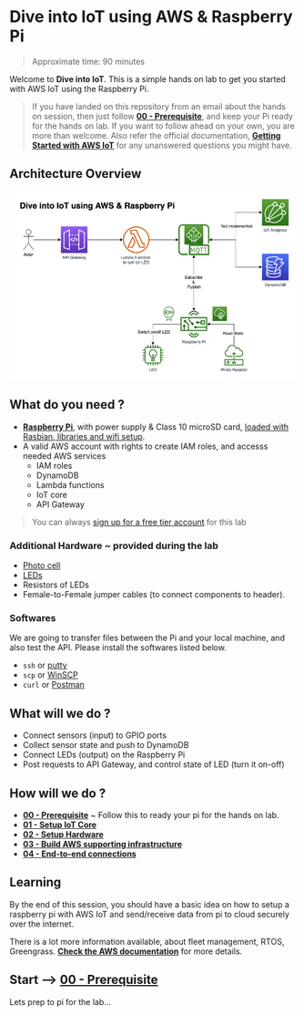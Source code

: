 # Dive into IoT using AWS & Raspberry Pi

> Approximate time: 90 minutes


Welcome to **Dive into IoT**. This is a simple hands on lab to get you started with AWS IoT using the Raspberry Pi.

> If you have landed on this repository from an email about the hands on session, then just follow [**00 - Prerequisite**](00-prerequisite), and keep your Pi ready for the hands on lab. If you want to follow ahead on your own, you are more than welcome. Also refer the official documentation, **[Getting Started with AWS IoT](https://docs.aws.amazon.com/iot/latest/developerguide/iot-gs.html)** for any unanswered questions you might have.

## Architecture Overview
![Architecture Overview](assets/dive-into-iot.png)

## What do you need ?
 * [**Raspberry Pi**](https://raspberrypi.org), with power supply & Class 10 microSD card, [loaded with Rasbian, libraries and wifi setup](/00-prerequisite).
 * A valid AWS account with rights to create IAM roles, and accesss needed AWS services
   * IAM roles
   * DynamoDB
   * Lambda functions
   * IoT core
   * API Gateway

> You can always [sign up for a free tier account](https://portal.aws.amazon.com/billing/signup#/start) for this lab

### Additional Hardware ~ provided during the lab

  * [Photo cell](https://www.adafruit.com/product/161)
  * [LEDs](https://www.adafruit.com/product/4202)
  * Resistors of LEDs
  * Female-to-Female jumper cables (to connect components to header).

### Softwares

We are going to transfer files between the Pi and your local machine, and also test the API. Please install the softwares listed below.
 * `ssh` or [putty](https://www.chiark.greenend.org.uk/~sgtatham/putty/latest.html)
 * `scp` or [WinSCP](https://winscp.net/eng/index.php)
 * `curl` or [Postman](https://www.getpostman.com/downloads/)

## What will we do ?
 * Connect sensors (input) to GPIO ports
 * Collect sensor state and push to DynamoDB
 * Connect LEDs (output) on the Raspberry Pi
 * Post requests to API Gateway, and control state of LED (turn it on-off)

## How will we do ?
 * **[00 - Prerequisite](/00-prerequisite)** ~ Follow this to ready your pi for the hands on lab.
 * **[01 - Setup IoT Core](/01-iot-core)**
 * **[02 - Setup Hardware](/02-hardware)**
 * **[03 - Build AWS supporting infrastructure](/03-infrastructure)**
 * **[04 - End-to-end connections](/04-end-to-end)**

## Learning

By the end of this session, you should have a basic idea on how to setup a raspberry pi with AWS IoT and send/receive data from pi to cloud securely over the internet.

There is a lot more information available, about fleet management, RTOS, Greengrass. **[Check the AWS documentation](https://docs.aws.amazon.com/iot/latest/developerguide/what-is-aws-iot.html)** for more details.

## Start --> [00 - Prerequisite](/00-prerequisite)
Lets prep to pi for the lab...
